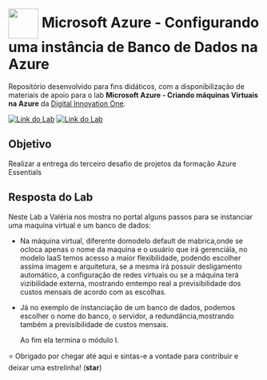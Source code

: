 <h1>
    <a href="https://www.dio.me/">
     <img align="center" width="60px" src="https://assets.dio.me/Mo-tlP263KBZIWFaCvplHdmnL4GSLIITz5tzmMUoX7s/f:webp/h:77/q:80/w:77/L2xhYl9wcm9qZWN0cy9iYWRnZXMvY2E0NTA1ZmYtNTI2YS00ZGZkLWI3ZTAtZDhhZTEwMDdiNTRjLnBuZw"></a>
    <span> 
Microsoft Azure - 
Configurando uma instância de Banco de Dados na Azure</span>
</h1>

Repositório desenvolvido para fins didáticos, com a disponibilização de materiais de apoio para o lab **Microsoft Azure - Criando máquinas Virtuais na Azure** da [Digital Innovation One](https://www.dio.me/).

[![Link do Lab](https://img.shields.io/badge/▶-000?style=for-the-badge&logo=movie&logoColor=E94D5F)](https://web.dio.me/project/tipos-de-servico-de-nuvem-laboratorio/learning/9d058ac7-8d67-452a-bb46-cd2e52bc47a1?back=/track/microsoft-azure-essentials&tab=undefined&moduleId=undefined) 
[![Link do Lab](https://img.shields.io/badge/Acesse%20o%20Lab%20na%20Plataforma-E94D5F?style=for-the-badge)](https://web.dio.me/project/tipos-de-servico-de-nuvem-laboratorio/learning/9d058ac7-8d67-452a-bb46-cd2e52bc47a1?back=/track/microsoft-azure-essentials&tab=undefined&moduleId=undefined)

## Objetivo
Realizar a entrega do terceiro desafio de projetos da formação Azure Essentials

   
## Resposta do Lab

Neste Lab a Valéria nos mostra no portal alguns passos para se instanciar uma maquina virtual e um banco de dados:

- Na máquina virtual, diferente domodelo default de mabrica,onde se  ocloca apenas o nome da maquina e o usuário que irá gerenciála, no modelo IaaS temos acesso a maior flexibilidade, podendo escolher assima imagem e arquitetura, se a mesma irá possuir desligamento automático, a configuração de redes virtuais ou se a máquina terá vizibilidade externa, mostrando emtempo real a previsibilidade dos custos mensais de acordo com as escolhas.
- Já no exemplo de instanciação de um banco de dados, podemos escolher o nome do banco, o servidor, a redundância,mostrando também a previsibilidade de custos mensais.

  Ao fim ela termina o módulo I.

⭐ Obrigado por chegar até aqui e sintas-e a vontade para contribuir e deixar uma estrelinha! (**star**) 
